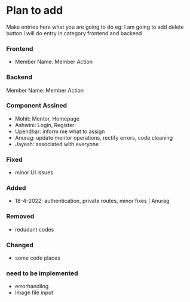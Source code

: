 # Plan to add

Make entries here what you are going to do
eg: I am going to add delete button i will do entry
in category frontend and backend

### Frontend

- Member Name: Member Action

### Backend

Member Name: Member Action

### Component Assined

- Mohit: Mentor, Homepage
- Ashwini: Login, Register
- Upendhar: inform me what to assign
- Anurag: update mentor operations, rectify errors, code cleaning
- Jayesh: associated with everyone

### Fixed

- minor UI issues

### Added

- 18-4-2022: authentication, private routes, minor fixes | Anurag

### Removed

- redudant codes

### Changed

- some code places

### need to be implemented

- errorhandling
- Image file input

